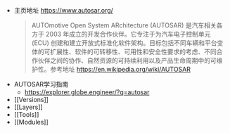 - 主页地址 https://www.autosar.org/
  > AUTOmotive Open System ARchitecture (AUTOSAR) 是汽车相关各方于 2003 年成立的开发合作伙伴。它专注于为汽车电子控制单元 (ECU) 创建和建立开放式标准化软件架构。目标包括不同车辆和平台变体的可扩展性、软件的可转移性、可用性和安全性要求的考虑、不同合作伙伴之间的协作、自然资源的可持续利用以及产品生命周期中的可维护性。参考地址 https://en.wikipedia.org/wiki/AUTOSAR
- AUTOSAR学习指南
	- https://explorer.globe.engineer/?q=autosar
- [[Versions]]
- [[Layers]]
- [[Tools]]
- [[Modules]]